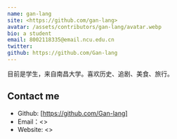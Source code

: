 ```yaml
---
name: gan-lang
site: <https://github.com/gan-lang>
avatar: /assets/contributors/gan-lang/avatar.webp
bio: a student
email: 8002118335@email.ncu.edu.cn
twitter: 
github: https://github.com/Gan-lang
---
```


目前是学生，来自南昌大学。喜欢历史、追剧、美食、旅行。

## Contact me

- Github: [https://github.com/Gan-lang]
- Email：<>
- Website: <>

